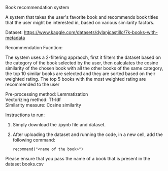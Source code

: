 Book recommendation system  

A system that takes the user's favorite book and recommends book titles that the user might be interested in, based on various similarity factors.  

Dataset: https://www.kaggle.com/datasets/dylanjcastillo/7k-books-with-metadata

Recommendation Fucntion:  

The system uses a 2-filtering appraoch, first it filters the dataset based on the category of the book selected by the user, then calculates the cosine similarity of the chosen book with all the other books of the same category, the top 10 similar books are selected and they are sorted based on their weighted rating. The top 5 books with the most weighted rating are recommended to the user

Pre-processing method: Lemmatization  
Vectorizing method: Tf-Idf  
Similarity measure: Cosine similarity

Instructions to run:
1. Simply download the .ipynb file and dataset.
2. After uploading the dataset and running the code, in a new cell, add the following command:

	```recommend("<name of the book>")```

Please ensure that you pass the name of a book that is present in the dataset books.csv
